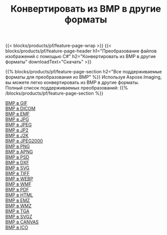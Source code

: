 ﻿---
title: Конвертировать из BMP в другие форматы 
weight: 3920
url: /ru/java/conversion/from/bmp 
lang: ru
langdirlevel: 2
locales: zh-hans,ja,it,ru,de,es,fr,nl,id,lt,pl,pt,vi,tr,ko,zh-hant,ar,hi,th,sv,cs,uk,he
description: Используя Aspose.Imaging, вы можете легко конвертировать из BMP в другие форматы.
---

{{< blocks/products/pf/feature-page-wrap >}}
{{< blocks/products/pf/feature-page-header h1="Преобразование файлов изображений с помощью C#" h2="Конвертировать из BMP в другие форматы" downloadText="Скачать" >}}


{{% blocks/products/pf/feature-page-section  h2="Все поддерживаемые форматы для преобразования из BMP" %}}
Используя Aspose.Imaging, вы можете легко конвертировать из BMP в другие форматы.
<br/>
Полный список поддерживаемых преобразований:
{{% /blocks/products/pf/feature-page-section %}}
<div class="container-fluid productfamilypage bg-gray">
    <div class="convertypes bg-gray agp-content section">
        <div class="container">
		<div class="row other-converters">
		    <div class='col-md-2 other-converter remove-lp remove-rp'><a href="/imaging/ru/java/conversion/bmp-to-gif" >BMP в GIF</a></div><div class='col-md-2 other-converter remove-lp remove-rp'><a href="/imaging/ru/java/conversion/bmp-to-dicom" >BMP в DICOM</a></div><div class='col-md-2 other-converter remove-lp remove-rp'><a href="/imaging/ru/java/conversion/bmp-to-emf" >BMP в EMF</a></div><div class='col-md-2 other-converter remove-lp remove-rp'><a href="/imaging/ru/java/conversion/bmp-to-jpg" >BMP в JPG</a></div><div class='col-md-2 other-converter remove-lp remove-rp'><a href="/imaging/ru/java/conversion/bmp-to-jpeg" >BMP в JPEG</a></div><div class='col-md-2 other-converter remove-lp remove-rp'><a href="/imaging/ru/java/conversion/bmp-to-jp2" >BMP в JP2</a></div><div class='col-md-2 other-converter remove-lp remove-rp'><a href="/imaging/ru/java/conversion/bmp-to-j2k" >BMP в J2K</a></div><div class='col-md-2 other-converter remove-lp remove-rp'><a href="/imaging/ru/java/conversion/bmp-to-jpeg2000" >BMP в JPEG2000</a></div><div class='col-md-2 other-converter remove-lp remove-rp'><a href="/imaging/ru/java/conversion/bmp-to-png" >BMP в PNG</a></div><div class='col-md-2 other-converter remove-lp remove-rp'><a href="/imaging/ru/java/conversion/bmp-to-apng" >BMP в APNG</a></div><div class='col-md-2 other-converter remove-lp remove-rp'><a href="/imaging/ru/java/conversion/bmp-to-psd" >BMP в PSD</a></div><div class='col-md-2 other-converter remove-lp remove-rp'><a href="/imaging/ru/java/conversion/bmp-to-dxf" >BMP в DXF</a></div><div class='col-md-2 other-converter remove-lp remove-rp'><a href="/imaging/ru/java/conversion/bmp-to-svg" >BMP в SVG</a></div><div class='col-md-2 other-converter remove-lp remove-rp'><a href="/imaging/ru/java/conversion/bmp-to-tiff" >BMP в TIFF</a></div><div class='col-md-2 other-converter remove-lp remove-rp'><a href="/imaging/ru/java/conversion/bmp-to-webp" >BMP в WEBP</a></div><div class='col-md-2 other-converter remove-lp remove-rp'><a href="/imaging/ru/java/conversion/bmp-to-wmf" >BMP в WMF</a></div><div class='col-md-2 other-converter remove-lp remove-rp'><a href="/imaging/ru/java/conversion/bmp-to-pdf" >BMP в PDF</a></div><div class='col-md-2 other-converter remove-lp remove-rp'><a href="/imaging/ru/java/conversion/bmp-to-html" >BMP в HTML</a></div><div class='col-md-2 other-converter remove-lp remove-rp'><a href="/imaging/ru/java/conversion/bmp-to-emz" >BMP в EMZ</a></div><div class='col-md-2 other-converter remove-lp remove-rp'><a href="/imaging/ru/java/conversion/bmp-to-wmz" >BMP в WMZ</a></div><div class='col-md-2 other-converter remove-lp remove-rp'><a href="/imaging/ru/java/conversion/bmp-to-tga" >BMP в TGA</a></div><div class='col-md-2 other-converter remove-lp remove-rp'><a href="/imaging/ru/java/conversion/bmp-to-svgz" >BMP в SVGZ</a></div><div class='col-md-2 other-converter remove-lp remove-rp'><a href="/imaging/ru/java/conversion/bmp-to-canvas" >BMP в CANVAS</a></div><div class='col-md-2 other-converter remove-lp remove-rp'><a href="/imaging/ru/java/conversion/bmp-to-ico" >BMP в ICO</a></div>
                </div>
        </div>
    </div>
</div>
<br/>

